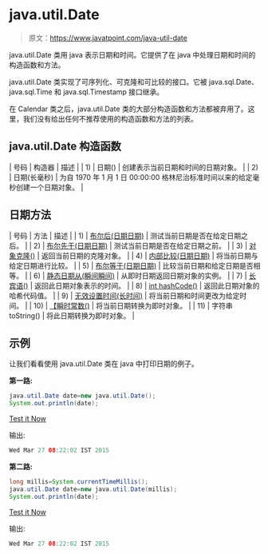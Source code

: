 # java.util.Date

> 原文：<https://www.javatpoint.com/java-util-date>

java.util.Date 类用 java 表示日期和时间。它提供了在 java 中处理日期和时间的构造函数和方法。

java.util.Date 类实现了可序列化、可克隆和可比较的<date>接口。它被 java.sql.Date、java.sql.Time 和 java.sql.Timestamp 接口继承。</date>

在 Calendar 类之后，java.util.Date 类的大部分构造函数和方法都被弃用了。这里，我们没有给出任何不推荐使用的构造函数和方法的列表。

## java.util.Date 构造函数

| 号码 | 构造器 | 描述 |
| 1) | 日期() | 创建表示当前日期和时间的日期对象。 |
| 2) | 日期(长毫秒) | 为自 1970 年 1 月 1 日 00:00:00 格林尼治标准时间以来的给定毫秒创建一个日期对象。 |

## 日期方法

| 号码 | 方法 | 描述 |
| 1) | [布尔后(日期日期)](java-date-after-method) | 测试当前日期是否在给定日期之后。 |
| 2) | [布尔先于(日期日期)](java-date-before-method) | 测试当前日期是否在给定日期之前。 |
| 3) | [对象克隆()](java-date-clone-method) | 返回当前日期的克隆对象。 |
| 4) | [内部比较(日期日期)](java-date-compareto-method) | 将当前日期与给定日期进行比较。 |
| 5) | [布尔等于(日期日期)](java-date-equals-method) | 比较当前日期和给定日期是否相等。 |
| 6) | [静态日期从(瞬间瞬间)](java-date-from-method) | 从即时日期返回日期对象的实例。 |
| 7) | [长宾语()](java-date-gettime-method) | 返回此日期对象表示的时间。 |
| 8) | [int hashCode()](java-date-hashcode-method) | 返回此日期对象的哈希代码值。 |
| 9) | [无效设置时间(长时间)](java-date-settime-method) | 将当前日期和时间更改为给定时间。 |
| 10) | [【瞬时常数()](java-date-toinstant-method) | 将当前日期转换为即时对象。 |
| 11) | 字符串 toString() | 将此日期转换为即时对象。 |

## 示例

让我们看看使用 java.util.Date 类在 java 中打印日期的例子。

**第一路:**

```java
java.util.Date date=new java.util.Date();
System.out.println(date);

```

[Test it Now](https://compiler.javatpoint.com/opr/test.jsp?filename=UtilDateExample1)

输出:

```java
Wed Mar 27 08:22:02 IST 2015

```

**第二路:**

```java
long millis=System.currentTimeMillis();
java.util.Date date=new java.util.Date(millis);
System.out.println(date);

```

[Test it Now](https://compiler.javatpoint.com/opr/test.jsp?filename=UtilDateExample1)

输出:

```java
Wed Mar 27 08:22:02 IST 2015

```